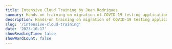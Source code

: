 ```yaml
---
title: Intensive Cloud Training by Jean Rodrigues
summary: Hands-on training on migration of COVID-19 testing application and it's data to Multi-Cloud.
description: Hands-on training on migration of COVID-19 testing application and it's data to Multi-Cloud.
slug: '/intensive-cloud-training'
date: '2023-10-17'
showReadingTime: false
showWordCount: false
---
```

